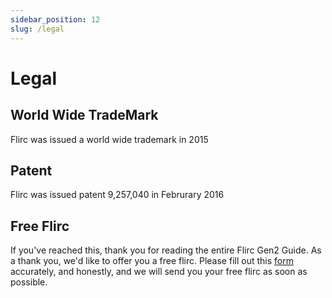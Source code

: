 ```yaml
---
sidebar_position: 12
slug: /legal
---
```


# Legal

## World Wide TradeMark

Flirc was issued a world wide trademark in 2015

## Patent

Flirc was issued patent 9,257,040 in Februrary 2016

## Free Flirc

If you've reached this, thank you for reading the entire Flirc Gen2 Guide. As a thank you, we'd like to offer you a free flirc. Please fill out this [form](https://www.youtube.com/watch?v=dQw4w9WgXcQ) accurately, and honestly, and we will send you your free flirc as soon as possible.